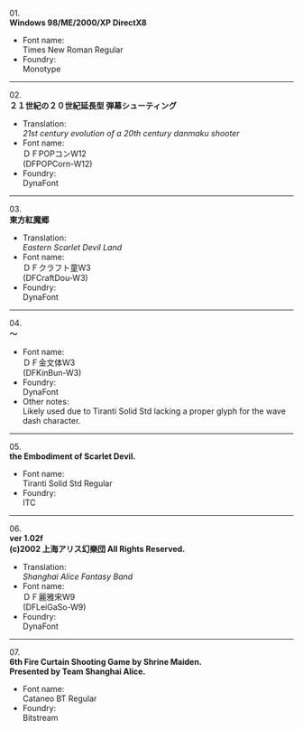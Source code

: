 01\.  
**Windows 98/ME/2000/XP DirectX8**
  - Font name:  
Times New Roman Regular
  - Foundry:  
Monotype

---

02\.  
**２１世紀の２０世紀延長型 弾幕シューティング**
  - Translation:  
*21st century evolution of a 20th century danmaku shooter*
  - Font name:  
ＤＦPOPコンW12  
(DFPOPCorn-W12)
  - Foundry:  
DynaFont

---

03\.  
**東方紅魔郷**
  - Translation:  
*Eastern Scarlet Devil Land*
  - Font name:  
ＤＦクラフト童W3  
(DFCraftDou-W3)
  - Foundry:  
DynaFont

---

04\.  
**～**
  - Font name:  
ＤＦ金文体W3  
(DFKinBun-W3)
  - Foundry:  
DynaFont
  - Other notes:  
Likely used due to Tiranti Solid Std lacking a proper glyph for the wave dash character.

---

05\.  
**the Embodiment of Scarlet Devil.**
  - Font name:  
Tiranti Solid Std Regular
  - Foundry:  
ITC

---

06\.  
**ver 1.02f**  
**(c)2002 上海アリス幻樂団 All Rights Reserved.**
  - Translation:  
*Shanghai Alice Fantasy Band*
  - Font name:  
ＤＦ麗雅宋W9  
(DFLeiGaSo-W9)
  - Foundry:  
DynaFont

---

07\.  
**6th Fire Curtain Shooting Game by Shrine Maiden.**  
**Presented by Team Shanghai Alice.**
  - Font name:  
Cataneo BT Regular
  - Foundry:  
Bitstream
